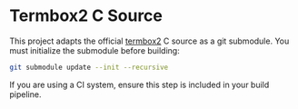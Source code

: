 # Termbox2 C Source

This project adapts the official [termbox2](https://github.com/termbox/termbox2) C source as a git submodule. You must initialize the submodule before building:

```sh
git submodule update --init --recursive
```

If you are using a CI system, ensure this step is included in your build pipeline.
